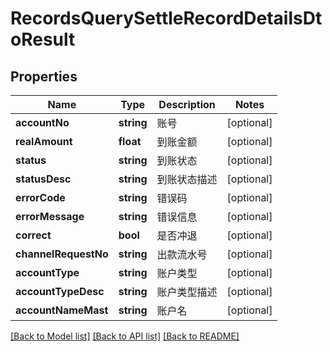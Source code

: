 # RecordsQuerySettleRecordDetailsDtoResult

## Properties
Name | Type | Description | Notes
------------ | ------------- | ------------- | -------------
**accountNo** | **string** | 账号 | [optional] 
**realAmount** | **float** | 到账金额 | [optional] 
**status** | **string** | 到账状态 | [optional] 
**statusDesc** | **string** | 到账状态描述 | [optional] 
**errorCode** | **string** | 错误码 | [optional] 
**errorMessage** | **string** | 错误信息 | [optional] 
**correct** | **bool** | 是否冲退 | [optional] 
**channelRequestNo** | **string** | 出款流水号 | [optional] 
**accountType** | **string** | 账户类型 | [optional] 
**accountTypeDesc** | **string** | 账户类型描述 | [optional] 
**accountNameMast** | **string** | 账户名 | [optional] 

[[Back to Model list]](../README.md#documentation-for-models) [[Back to API list]](../README.md#documentation-for-api-endpoints) [[Back to README]](../README.md)


